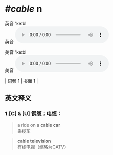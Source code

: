 # ***\#cable*** n
英音 'keɪbl  
英音
<audio src="./media/cable-B.aac" controls="controls"></audio>

美音 'keɪbl  
美音
<audio src="./media/cable.aac" controls="controls"></audio>



| 词频 1 | 书面 1 |  

英文释义
---
### 1.**[C] & [U] 钢缆；电缆：**  

 > a ride on a **cable car**  
 > 乘缆车    

 > **cable television**  
 > 有线电视（缩略为CATV）    


